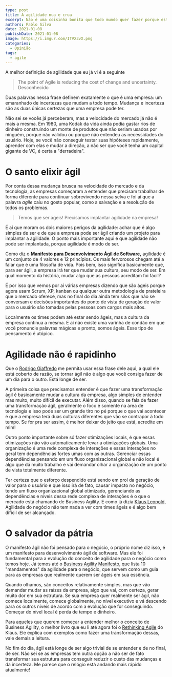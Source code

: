 ```yaml
---
type: post
title: A agilidade nua e crua
excerpt: Não é uma coisinha bonita que todo mundo quer fazer porque está na moda
authors: Pablo Silva
date: 2021-01-08
publishDate: 2021-01-08
image: https://i.imgur.com/ITVX3vX.png
categories:
  - Opinião
tags:
  - agile
---
```

A melhor definição de agilidade que eu já vi é a seguinte

> The point of Agile is reducing the cost of change and uncertainty. Desconhecido

Duas palavras nessa frase definem exatamente o que é uma empresa: um emaranhado de incertezas que mudam a todo tempo. Mudança e incerteza são as duas únicas certezas que uma empresa pode ter.

Não sei se vocês já perceberam, mas a velocidade do mercado já não é mais a mesma. Em 1980, uma Kodak da vida ainda podia gastar rios de dinheiro construindo um monte de produtos que não seriam usados por ninguém, porque não validou ou porque não entendeu as necessidades do usuário. Hoje, se você não conseguir testar suas hipóteses rapidamente, aprender com elas e mudar a direção, a não ser que você tenha um capital gigante de VC, é certa a "derradeira".

# **O santo elixir ágil**

Por conta dessa mudança brusca na velocidade do mercado e da tecnologia, as empresas começaram a entender que precisam trabalhar de forma diferente para continuar sobrevivendo nessa selva e foi aí que a palavra *agile* caiu no gosto popular, como a salvação e a resolução de todos os problemas.

> Temos que ser ágeis! Precisamos implantar agilidade na empresa!

É aí que moram os dois maiores perigos da agilidade: achar que é algo simples de ser e de que a empresa pode ser ágil criando um projeto para implantar a agilidade. O ponto mais importante aqui é que agilidade não pode ser implantada, porque agilidade é modo de ser.

Como diz o **[Manifesto para Desenvolvimento Ágil de Software](https://agilemanifesto.org/iso/ptbr/manifesto.html),** agilidade é um conjunto de 4 valores e 12 princípios. Os mais fervorosos chegam até a falar que é uma filosofia de vida. Pois bem, isso significa basicamente que, para ser ágil, a empresa irá ter que mudar sua cultura, seu modo de ser. Em qual momento da história, mudar algo que as pessoas acreditam foi fácil?

É por isso que vemos por aí várias empresas dizendo que são ágeis porque agora usam Scrum, XP, kanban ou qualquer outra metodologia de prateleira que o mercado oferece, mas no final do dia ainda tem silos que não se conversam e decisões importantes do ponto de vista de geração de valor para o usuário são tomadas pelas pessoas com cargos mais altos.

Localmente os times podem até estar sendo ágeis, mas a cultura da empresa continua a mesma. E aí não existe uma varinha de condão em que você pronuncie palavras mágicas e pronto, somos ágeis. Esse tipo de pensamento é utópico.

# Agilidade não é rapidinho

Que o [Rodrigo Giaffredo](https://medium.com/u/e517279e48c4?source=post_page-----96ece308b604--------------------------------) me permita usar essa frase dele aqui, a qual ele está coberto de razão, se tornar ágil não é algo que você consiga fazer de um dia para o outro. Está longe de ser.

A primeira coisa que precisamos entender é que fazer uma transformação ágil é basicamente mudar a cultura da empresa, algo simples de entender mas muito, muito difícil de executar. Além disso, quando se fala de fazer uma transformação ágil, geralmente o foco é somente na área de tecnologia e isso pode ser um grande tiro no pé porque o que vai acontecer é que a empresa terá duas culturas diferentes que vão se contrapor à todo tempo. Se for pra ser assim, é melhor deixar do jeito que está, acredite em mim!

Outro ponto importante sobre só fazer otimizações locais, é que essas otimizações não vão automaticamente levar a otimizações globais. Uma organização é uma rede complexa de interações e essas interações no geral tem dependências fortes umas com as outras. Gerenciar essas dependências pensando em um fluxo organizacional global e não local é algo que dá muito trabalho e vai demandar olhar a organização de um ponto de vista totalmente diferente.

Ter certeza que o esforço despendido está sendo em prol da geração de valor para o usuário e que isso irá de fato, causar impacto no negócio, tendo um fluxo organizacional global otimizado, gerenciando as dependências e níveis dessa rede complexa de interações é o que o mercado está chamando de Business Agility. E como já dizia [Klaus Leopold](https://medium.com/u/3d0448b90c0c?source=post_page-----96ece308b604--------------------------------), Agilidade do negócio não tem nada a ver com times ágeis e é algo bem difícil de ser alcançado.

# O salvador da pátria

O manifesto ágil não foi pensado para o negócio, o próprio nome diz isso, é um manifesto para desenvolvimento ágil de software. Mas ele foi fundamental para a evolução do conceito de agilidade para o negócio como temos hoje. Já temos até o [Business Agility Manifesto](https://busagilitymanifesto.org/), que lista 10 "mandamentos" da agilidade para o negócio, que servem como um guia para as empresas que realmente querem ser ágeis em sua essência.

Quando olhamos, são conceitos relativamente simples, mas que vão demandar mudar as raízes da empresa, algo que vai, com certeza, gerar muito dor em sua estrutura. Se sua empresa quer realmente ser ágil, não comece localmente, comece globalmente, no nível executivo e vá descendo para os outros níveis de acordo com a evolução que for conseguindo. Começar do nível local é perda de tempo e dinheiro.

Para aqueles que querem começar a entender melhor o conceito de Business Agility, o melhor livro que eu li até agora foi o [Rethinking Agile](https://amzn.to/304Foxp) do Klaus. Ele explica com exemplos como fazer uma transformação dessas, vale demais a leitura.

No fim do dia, ágil está longe de ser algo trivial de se entender e de no final, de ser. Não sei se as empresas tem outra opção a não ser de fato transformar sua estrutura para conseguir reduzir o custo das mudanças e da incerteza. Me parece que o relógio está andando mais rápido atualmente!